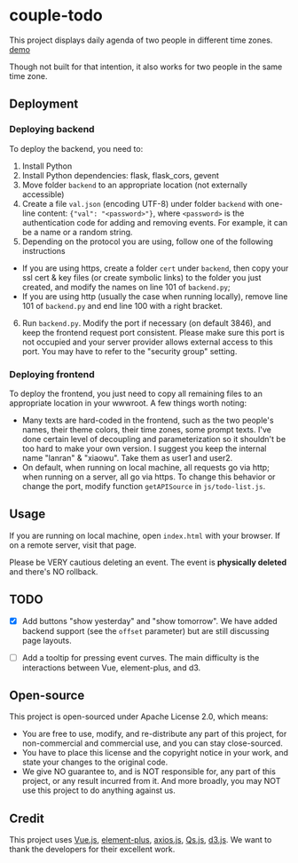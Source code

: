 # couple-todo
This project displays daily agenda of two people in different time zones. [demo](https://iamwyh.cn/ring)

Though not built for that intention, it also works for two people in the same time zone.



## Deployment

### Deploying backend
To deploy the backend, you need to:
 1. Install Python
 2. Install Python dependencies: flask, flask_cors, gevent
 3. Move folder `backend` to an appropriate location (not externally accessible)
 4. Create a file `val.json` (encoding UTF-8) under folder `backend` with one-line content: `{"val": "<password>"}`, where `<password>` is the authentication code for adding and removing events. For example, it can be a name or a random string.
 5. Depending on the protocol you are using, follow one of the following instructions
 - If you are using https, create a folder `cert` under `backend`, then copy your ssl cert & key files (or create symbolic links) to the folder you just created, and modify the names on line 101 of `backend.py`;
 - If you are using http (usually the case when running locally), remove line 101 of `backend.py` and end line 100 with a right bracket.
 6. Run `backend.py`. Modify the port if necessary (on default 3846), and keep the frontend request port consistent. Please make sure this port is not occupied and your server provider allows external access to this port. You may have to refer to the "security group" setting.

### Deploying frontend
To deploy the frontend, you just need to copy all remaining files to an appropriate location in your wwwroot. A few things worth noting:
 - Many texts are hard-coded in the frontend, such as the two people's names, their theme colors, their time zones, some prompt texts. I've done certain level of decoupling and parameterization so it shouldn't be too hard to make your own version. I suggest you keep the internal name "lanran" & "xiaowu". Take them as user1 and user2.
 - On default, when running on local machine, all requests go via http; when running on a server, all go via https. To change this behavior or change the port, modify function `getAPISource` in `js/todo-list.js`.



## Usage

If you are running on local machine, open `index.html` with your browser. If on a remote server, visit that page.

Please be VERY cautious deleting an event. The event is **physically deleted** and there's NO rollback.



## TODO

- [x] Add buttons "show yesterday" and "show tomorrow". We have added backend support (see the `offset` parameter) but are still discussing page layouts.
- [ ] Add a tooltip for pressing event curves. The main difficulty is the interactions between Vue, element-plus, and d3.



## Open-source
This project is open-sourced under Apache License 2.0, which means:

- You are free to use, modify, and re-distribute any part of this project, for non-commercial and commercial use, and you can stay close-sourced.
- You have to place this license and the copyright notice in your work, and state your changes to the original code.
- We give NO guarantee to, and is NOT responsible for, any part of this project, or any result incurred from it. And more broadly, you may NOT use this project to do anything against us.



## Credit

This project uses [Vue.js](https://v3.vuejs.org/), [element-plus](https://element-plus.org), [axios.js](https://axios-http.com/), [Qs.js](https://github.com/ljharb/qs), [d3.js](https://d3js.org/). We want to thank the developers for their excellent work.
